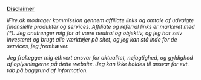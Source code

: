 **[Disclaimer](/disclaimer/)**

_iFire.dk modtager kommission gennem affiliate links og omtale af udvalgte finansielle produkter og services. Affiliate og referral links er markeret med (*). Jeg anstrenger mig for at være neutral og objektiv, og jeg har selv investeret og brugt alle værktøjer på sitet, og jeg kan stå inde for de services, jeg fremhæver._

_Jeg fralægger mig ethvert ansvar for aktualitet, nøjagtighed, og gyldighed af oplysningerne på dette website. Jeg kan ikke holdes til ansvar for evt. tab på baggrund af information._
